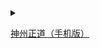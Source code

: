 <details><summary><p><a href="https://github.com/SzzdOgate/update/raw/master/extras/SzzdOgate.apk?fldfh2">神州正道（手机版）</a><img src="https://raw.githubusercontent.com/hao369/a/master/benzoutuijian.gif" alt=""></p>
</summary><img src="https://gitlab.com/szzdlab/www/raw/master/t/sz.jpg"><br></details> 
